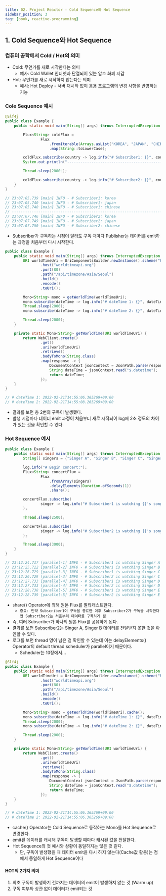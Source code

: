 ```yaml
---
title: 02. Project Reactor - Cold Sequence와 Hot Sequence
sidebar_position: 3
tag: [book, reactive-programming]
---
```

## 1. Cold Sequence와 Hot Sequence
### 컴퓨터 공학에서 Cold / Hot의 의미
- Cold: 무언가를 새로 시작한다는 의미
    - 얘사: Cold Wallet 인터넷과 단절되어 있는 암호 화폐 지갑
- Hot: 무언가를 새로 시작하지 않는다는 의미
  - 예시: Hot Deploy - 서버 재시작 없이 응용 프로그램의 변경 사항을 반영하는 기능


### Cole Sequence 예시
```java
@Slf4j
public class Example {
    public static void main(String[] args) throws InterruptedException {

        Flux<String> coldFlux =
                Flux
                    .fromIterable(Arrays.asList("KOREA", "JAPAN", "CHINESE"))
                    .map(String::toLowerCase);

        coldFlux.subscribe(country -> log.info("# Subscriber1: {}", country));
        System.out.println("----------------------------------------------------------------------");

        Thread.sleep(2000L);

        coldFlux.subscribe(country -> log.info("# Subscriber2: {}", country));
    }
}

// 23:07:05.739 [main] INFO - # Subscriber1: korea
// 23:07:05.740 [main] INFO - # Subscriber1: japan
// 23:07:05.740 [main] INFO - # Subscriber1: chinese
// ----------------------------------------------------------------------
// 23:07:07.746 [main] INFO - # Subscriber2: korea
// 23:07:07.749 [main] INFO - # Subscriber2: japan
// 23:07:07.750 [main] INFO - # Subscriber2: chinese
```
- Subscriber가 구독하는 시점이 달라도 구독 때마다 Publisher는 데이터를 emit하는 과정을 처음부터 다시 시작한다.

```java
public class Example {
    public static void main(String[] args) throws InterruptedException {
        URI worldTimeUri = UriComponentsBuilder.newInstance().scheme("http")
                .host("worldtimeapi.org")
                .port(80)
                .path("/api/timezone/Asia/Seoul")
                .build()
                .encode()
                .toUri();

        Mono<String> mono = getWorldTime(worldTimeUri);
        mono.subscribe(dateTime -> log.info("# dateTime 1: {}", dateTime));
        Thread.sleep(2000);
        mono.subscribe(dateTime -> log.info("# dateTime 2: {}", dateTime));

        Thread.sleep(2000);
    }

    private static Mono<String> getWorldTime(URI worldTimeUri) {
        return WebClient.create()
                .get()
                .uri(worldTimeUri)
                .retrieve()
                .bodyToMono(String.class)
                .map(response -> {
                    DocumentContext jsonContext = JsonPath.parse(response);
                    String dateTime = jsonContext.read("$.datetime");
                    return dateTime;
                });
    }
}

// # dateTime 1: 2022-02-21T14:55:06.365269+09:00
// # dateTime 2: 2022-02-21T14:55:08.265269+09:00
```
- 결과를 보면 총 2번의 구독이 발생했다.
- 발생 시점마다 데이터 emit 과정이 처음부터 새로 시작되어 log에 2초 정도의 차이가 있는 것을 확인할 수 있다.

### Hot Sequence 예시
```java
public class Example {
    public static void main(String[] args) throws InterruptedException {
        String[] singers = {"Singer A", "Singer B", "Singer C", "Singer D", "Singer E"};

        log.info("# Begin concert:");
        Flux<String> concertFlux =
                Flux
                    .fromArray(singers)
                    .delayElements(Duration.ofSeconds(1))
                    .share();

        concertFlux.subscribe(
                singer -> log.info("# Subscriber1 is watching {}'s song", singer)
        );

        Thread.sleep(2500);

        concertFlux.subscribe(
                singer -> log.info("# Subscriber2 is watching {}'s song", singer)
        );

        Thread.sleep(3000);
    }
}

// 23:12:24.717 [parallel-1] INFO - # Subscriber1 is watching Singer A's song
// 23:12:25.722 [parallel-2] INFO - # Subscriber1 is watching Singer B's song
// 23:12:26.729 [parallel-3] INFO - # Subscriber1 is watching Singer C's song
// 23:12:26.729 [parallel-3] INFO - # Subscriber2 is watching Singer C's song
// 23:12:27.733 [parallel-4] INFO - # Subscriber1 is watching Singer D's song
// 23:12:27.733 [parallel-4] INFO - # Subscriber2 is watching Singer D's song
// 23:12:28.738 [parallel-5] INFO - # Subscriber1 is watching Singer E's song
// 23:12:28.739 [parallel-5] INFO - # Subscriber2 is watching Singer E's song
```
- share() Operator에 의해 원본 Flux를 멀티캐스트한다. 
  - `중요: 만약 Subscriber1이 구독을 종료한 이후 Subscriber2가 구독을 시작한다면 Subscriber2는 처음부터 데이터를 구독하게 됨`
- 즉, 여러 Subscriber가 하나의 원본 Flux를 공유하게 된다.
- 결과를 보면 Subscriber2는 Singer A, Singer B 데이터를 전달받지 못한 것을 확인할 수 있다.
- 로그를 보면 thread 명이 남은 걸 확인할 수 있는데 이는 delayElements() Operator의 default thread scheduler가 parallel이기 때문이다.
  - Scheduler는 10장에서...


```java
@Slf4j
public class Example {
    public static void main(String[] args) throws InterruptedException {
        URI worldTimeUri = UriComponentsBuilder.newInstance().scheme("http")
                .host("worldtimeapi.org")
                .port(80)
                .path("/api/timezone/Asia/Seoul")
                .build()
                .encode()
                .toUri();

        Mono<String> mono = getWorldTime(worldTimeUri).cache();
        mono.subscribe(dateTime -> log.info("# dateTime 1: {}", dateTime));
        Thread.sleep(2000);
        mono.subscribe(dateTime -> log.info("# dateTime 2: {}", dateTime));

        Thread.sleep(2000);
    }

    private static Mono<String> getWorldTime(URI worldTimeUri) {
        return WebClient.create()
                .get()
                .uri(worldTimeUri)
                .retrieve()
                .bodyToMono(String.class)
                .map(response -> {
                    DocumentContext jsonContext = JsonPath.parse(response);
                    String dateTime = jsonContext.read("$.datetime");
                    return dateTime;
                });
    }
}

// # dateTime 1: 2022-02-21T14:55:06.365269+09:00
// # dateTime 2: 2022-02-21T14:55:06.365269+09:00
```
- cache() Operator는 Cold Sequence로 동작하는 Mono를 Hot Sequence로  변경한다.
- emit된 데이터를 캐시해 구독이 발생할 때마다 캐시된 값을 전달한다.
- Hot Sequence의 첫 예시와 상황이 동일하지는 않은 것 같다.
  - 단, 구독이 발생했을 때 데이터 emit을 다시 하지 않는다(Cache값 활용)는 점에서 동일하게 Hot Sequence이다

#### HOT의 2가지 의미
1. 최초 구독이 발생하기 전까지는 데이터의 emit이 발생하지 않는 것 (Warm up)
2. 구독 여부와 상관 없이 데이터가 emit되는 것